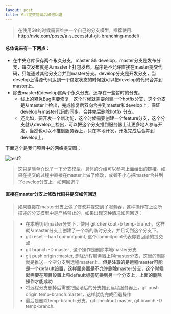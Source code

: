 ```yaml
---
layout: post
title: Git提交错误后如何回退
---
```


> 在使用Git的时候需要维护一个自己的分支模型，推荐使用: 
http://nvie.com/posts/a-successful-git-branching-model/  

#### 总体说来有一下两点：

* 在中央仓库保存两个永久分支，master && develop，master分支是发布分支，每次发布就是从master上打包发布，程序是不允许直接在master提交代码，只能通过其他分支合并到master分支。develop分支是开发分支，当develop上得源代码达到一个稳定状态的时候就可以把develop的代码合并到master上。
* 除去master和develop这两个永久分支，还存在一些暂时的分支。
	* 线上的紧急Bug需要修复，这个时候就需要创建一个hotfix分支，这个分支是从master上检出，完成修复后双向合并到master和develop上，保证develop与master代码的同步，合并完后删除hotfix 分支。
	* 还比如，要开发一个新功能，这个时候需要创建一个feature分支，这个分支就从develop上检出，可以把这个分支推到服务器上让更多地人参与开发，当然也可以不推倒服务器上，只在本地开发，开发完成后合并到develop上。

下面这个是我们项目中的网络提交图：

![test2](https://cloud.githubusercontent.com/assets/5568742/5021605/91bdfa3e-6b12-11e4-8b66-3926fb2c0a29.png)

> 这只是简单介说了一下分支模型，具体的介绍可以参考上面给出的链接。如果在提交的过程中直接在master上做了修改，或者不小心把master合并到了develop分支上，如何回退？


#### 直接在master分支上修改代码并提交如何回退

> 如果直接在master分支上做了修改并提交到了服务器，这种操作在上面所描述的分支模型中是严格禁止的，如果出现这种情况如何回退：

> * 在本地切到master分支下，使用 git chenkout -b  temp-branch，这样就从master分支上创建了一个新的临时分支，并且切到这个分支下。
> * git reset --hard commitpoint, 这个commitpoint代表你要回滚的提交点
> * git branch -D master , 这个操作是删除本地master分支
> * git push origin :master, 删除远程服务器上得master分支，这里的删除就是推送一个空分支到远程master上。<b>但是注意的是远程master可能是一个default设置，这样服务器是不允许删除master分支，这个时候就需要在项目设置上将default标签切换到另一个分支上，上面的删除操作才能成功</b>
> * 将远程分支删掉后需要把回滚后的分支推到远程服务器上，git push origin temp-branch:master，这样就能完成回退操作
> * 最后是删除temp-branch 分支，git checkout master, git branch -D temp-branch.
